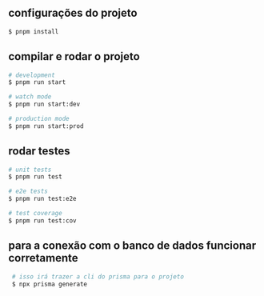 ## configurações do projeto

```bash
$ pnpm install
```

## compilar e rodar o projeto

```bash
# development
$ pnpm run start

# watch mode
$ pnpm run start:dev

# production mode
$ pnpm run start:prod
```

## rodar testes

```bash
# unit tests
$ pnpm run test

# e2e tests
$ pnpm run test:e2e

# test coverage
$ pnpm run test:cov
```

## para a conexão com o banco de dados funcionar corretamente
```bash
 # isso irá trazer a cli do prisma para o projeto
 $ npx prisma generate
```
